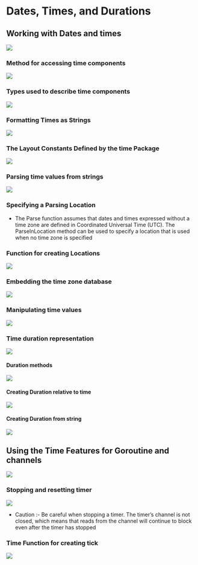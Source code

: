 # Dates, Times, and Durations

## Working with Dates and times

![](./assets/representing_date_and_time.png)

### Method for accessing time components

![](./assets/method_for_accessing_time_comp.png)

### Types used to describe time components

![](./assets/time_Components.png)

### Formatting Times as Strings

![](./assets/formatting_times_as_strings.png)

### The Layout Constants Defined by the time Package

![](./assets/reference_date_format.png)

### Parsing time values from strings

![](./assets/parsing_time_values_from_strings.png)

### Specifying a Parsing Location

* The Parse function assumes that dates and times expressed without a time zone are defined in Coordinated Universal Time (UTC). The ParseInLocation method can be used to specify a location that is used when no time zone is specified

### Function for creating Locations

![](./assets/functionForCreatingLocation.png)

### Embedding the time zone database

![](./assets/embedding_time_zone_db.png)

### Manipulating time values

![](./assets/method_for_working_with_time_values.png)

### Time duration representation

![](./assets/time_duration_representation.png)

#### Duration methods

![](./assets/duration_methods.png)

#### Creating Duration relative to time

![](./assets/creating_duration_relative_to_time.png)

#### Creating Duration from string

![](./assets/creating_duration_from_string.png)

## Using the Time Features for Goroutine and channels

![](./assets/function_of_time_package_for_goroutine_and_channels.png)

### Stopping and resetting timer

![](./assets/stopping_and_resetting_timer.png)

* Caution :- Be careful when stopping a timer. The timer’s channel is not closed, which means that reads from the channel will continue to block even after the timer has stopped

### Time Function for creating tick

![](./assets/time_function_for_creating_tick.png)